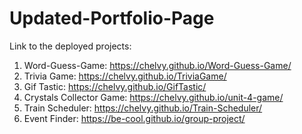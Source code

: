 # Updated-Portfolio-Page
Link to the deployed projects:
1. Word-Guess-Game: https://chelvy.github.io/Word-Guess-Game/
2. Trivia Game: https://chelvy.github.io/TriviaGame/
3. Gif Tastic: https://chelvy.github.io/GifTastic/
4. Crystals Collector Game: https://chelvy.github.io/unit-4-game/
5. Train Scheduler: https://chelvy.github.io/Train-Scheduler/
6. Event Finder: https://be-cool.github.io/group-project/
